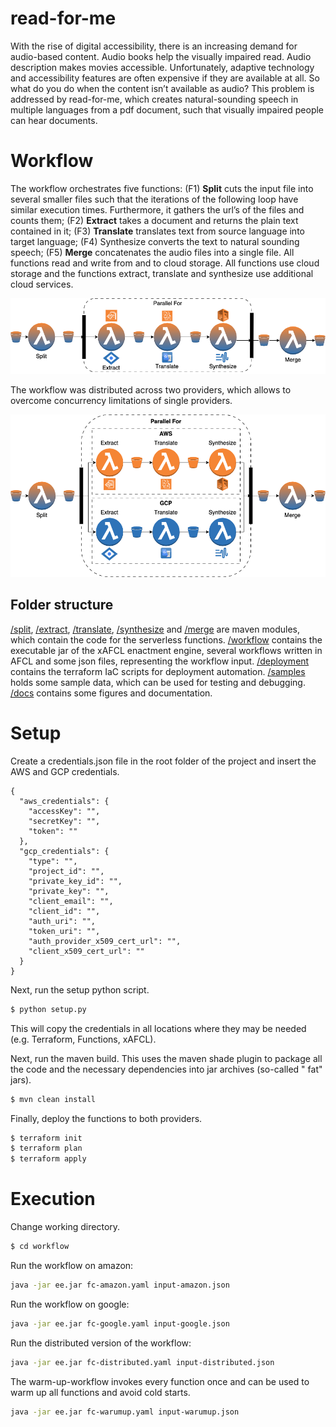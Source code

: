 # read-for-me

With the rise of digital accessibility, there is an increasing demand for
audio-based content. Audio books help the visually impaired read. Audio description makes movies
accessible. Unfortunately, adaptive technology and accessibility features are often expensive if they are available
at all. So what do you do when the content isn’t available as audio? This problem
is addressed by read-for-me, which creates natural-sounding speech in
multiple languages from a pdf document, such that visually impaired people can hear documents.

# Workflow

The workflow orchestrates five functions: (F1)
**Split** cuts the input file into several smaller files such that the iterations of the following loop have similar
execution times. Furthermore, it gathers the url’s of the files and counts them; (F2) **Extract**
takes a document and returns the plain text contained in it; (F3) **Translate** translates text from source language
into target language; (F4) Synthesize converts
the text to natural sounding speech; (F5) **Merge** concatenates the audio files into a single file. All functions read
and write from and to cloud storage. All functions use cloud storage and the functions extract, translate and
synthesize use additional cloud services.

![](docs/simple-fc.png)

The workflow was distributed across two providers, which allows to overcome concurrency limitations of single
providers.

![](docs/transformed-fc.png)

## Folder structure

[/split](split), [/extract](extract), [/translate](translate), [/synthesize](synthesize) and [/merge](merge) are maven
modules, which contain the code for the serverless functions. [/workflow](workflow) contains the executable jar of the
xAFCL enactment engine, several workflows written in
AFCL and some json files, representing the workflow input. [/deployment](deployment) contains the terraform IaC scripts
for
deployment automation. [/samples](samples) holds some sample data, which can
be used for testing and debugging. [/docs](docs) contains some figures and documentation.

# Setup

Create a credentials.json file in the root folder of the project and insert the AWS and GCP credentials.

```
{
  "aws_credentials": {
    "accessKey": "",
    "secretKey": "",
    "token": ""
  },
  "gcp_credentials": {
    "type": "",
    "project_id": "",
    "private_key_id": "",
    "private_key": "",
    "client_email": "",
    "client_id": "",
    "auth_uri": "",
    "token_uri": "",
    "auth_provider_x509_cert_url": "",
    "client_x509_cert_url": ""
  }
}
```

Next, run the setup python script.

```bash
$ python setup.py
```

This will copy the credentials in all locations where they may be needed (e.g. Terraform, Functions, xAFCL).

Next, run the maven build. This uses the maven shade plugin to package all the code and the necessary dependencies into
jar archives (so-called "
fat" jars).

```bash
$ mvn clean install
```

Finally, deploy the functions to both providers.

```bash
$ terraform init
$ terraform plan
$ terraform apply
```

# Execution

Change working directory.

```bash
$ cd workflow
```

Run the workflow on amazon:

```bash
java -jar ee.jar fc-amazon.yaml input-amazon.json
```

Run the workflow on google:

```bash
java -jar ee.jar fc-google.yaml input-google.json
```

Run the distributed version of the workflow:

```bash
java -jar ee.jar fc-distributed.yaml input-distributed.json
```

The warm-up-workflow invokes every function once and can be used to warm up all functions and avoid cold starts.

```bash
java -jar ee.jar fc-warumup.yaml input-warumup.json
```
